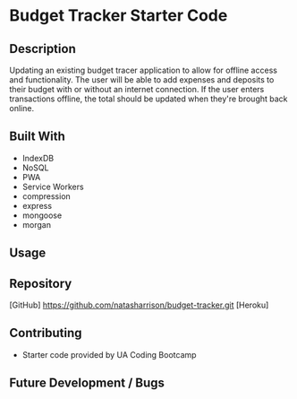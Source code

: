 # Budget Tracker Starter Code

## Description

Updating an existing budget tracer application to allow for offline access and functionality. The user will be able to add expenses and deposits to their budget with or without an internet connection. If the user enters transactions offline, the total should be updated when they're brought back online.

## Built With

- IndexDB
- NoSQL
- PWA
- Service Workers
- compression
- express
- mongoose
- morgan

## Usage

## Repository

[GitHub] https://github.com/natasharrison/budget-tracker.git
[Heroku]

## Contributing

- Starter code provided by UA Coding Bootcamp

## Future Development / Bugs
